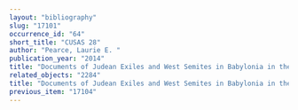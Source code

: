 ```yaml
---
layout: "bibliography"
slug: "17101"
occurrence_id: "64"
short_title: "CUSAS 28"
author: "Pearce, Laurie E. "
publication_year: "2014"
title: "Documents of Judean Exiles and West Semites in Babylonia in the Collection of David Sofer"
related_objects: "2284"
title: "Documents of Judean Exiles and West Semites in Babylonia in the Collection of David Sofer"
previous_item: "17104"
---
```

